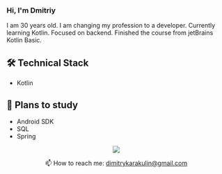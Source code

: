 ### Hi, I'm Dmitriy

I am 30 years old. I am changing my profession to a developer. Currently learning Kotlin. Focused on backend.
Finished the course from jetBrains Kotlin Basic.

## 🛠 Technical Stack
* Kotlin
## 📖 Plans to study
* Android SDK
* SQL
* Spring

<p align='center'>
<a href="https://t.me/x_DKx">
       <img src="https://img.shields.io/badge/Telegram-2CA5E0?style=for-the-badge&logo=telegram&logoColor=white"/>
   </a>
<p align='center'>
📫 How to reach me: <a href='dimitrykarakulin@gmail.com'>dimitrykarakulin@gmail.com</a>
</p>
